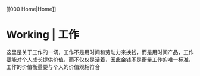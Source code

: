 [[000 Home|Home]]

# Working | 工作
这里是关于工作的一切，工作不是用时间和劳动力来换钱，而是用时间产品，工作要能对个人成长提供价值，而不仅仅是活着，因此金钱不是衡量工作的唯一标准，工作的价值衡量要与个人的价值观相符合

